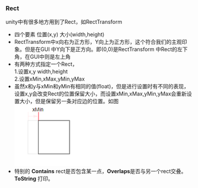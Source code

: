 ### Rect  
unity中有很多地方用到了Rect，如RectTransform  

* 四个要素 位置(x,y) 大小(width,height)  
* RectTransform中x向右为正方形，Y向上为正方形，这个符合我们的主观印象。但是在GUI 中Y向下是正方向。即(0,0)是RectTransform 中Rect的左下角，在GUI中则是左上角  
* 有两种方式指定一个Rect，  
1.设置x,y width,height  
2.设置xMin,xMax,yMin,yMax  
* 虽然x和y与xMin和yMin有相同的值(float)，但是进行设置时有不同的表现，设置x,y会改变Rect的位置保留大小，而设置xMin,xMax,yMin,yMax会重新设置大小，但是保留另一条对应边的位置。如图  
 ![](pic/16.png)
* 特别的 **Contains** rect是否包含某一点，**Overlaps**是否与另一个rect交叠。 **ToString** 打印。

